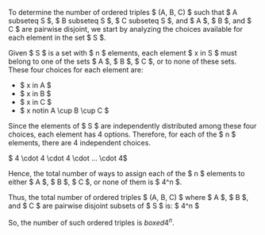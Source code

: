 To determine the number of ordered triples $ (A, B, C) $ such that $ A subseteq S $, $ B subseteq S $, $ C subseteq S $, and $ A $, $ B $, and $ C $ are pairwise disjoint, we start by analyzing the choices available for each element in the set $ S $.

Given $ S $ is a set with $ n $ elements, each element $ x in S $ must belong to one of the sets $ A $, $ B $, $ C $, or to none of these sets. These four choices for each element are:

<ul>
    <li> $ x in A $
    <li> $ x in B $
    <li> $ x in C $
    <li> $ x notin A \cup B \cup C $
</ul>

Since the elements of $ S $ are independently distributed among these four choices, each element has 4 options. Therefore, for each of the $ n $ elements, there are 4 independent choices.

$ 4 \cdot 4 \cdot 4 \cdot ... \cdot 4$

Hence, the total number of ways to assign each of the $ n $ elements to either $ A $, $ B $, $ C $, or none of them is $ 4^n $.

Thus, the total number of ordered triples $ (A, B, C) $ where $ A $, $ B $, and $ C $ are pairwise disjoint subsets of $ S $ is: $ 4^n $

So, the number of such ordered triples is $boxed{4^n}$.
